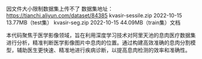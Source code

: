 因文件大小限制数据集上传不了
数据集地址：https://tianchi.aliyun.com/dataset/84385
kvasir-sessile.zip 2022-10-15 13.77MB（test集）
kvasir-seg.zip 2022-10-15 44.09MB（train集）文档

本代码聚焦于医学影像领域，旨在利用深度学习技术对阿里天池的息肉医疗数据集进行分析，精准判断医学影像图片中息肉的位置。通过构建高效准确的息肉分割模型，辅助医生更快速、精准地进行疾病诊断，以提高息肉检测的效率和准确性。
